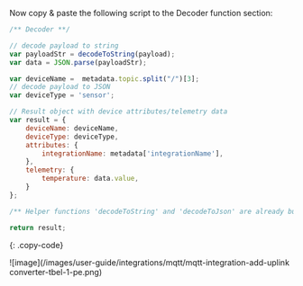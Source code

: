 Now copy & paste the following script to the Decoder function section:

```javascript
/** Decoder **/

// decode payload to string
var payloadStr = decodeToString(payload);
var data = JSON.parse(payloadStr);

var deviceName =  metadata.topic.split("/")[3];
// decode payload to JSON
var deviceType = 'sensor';

// Result object with device attributes/telemetry data
var result = {
    deviceName: deviceName,
    deviceType: deviceType,
    attributes: {
        integrationName: metadata['integrationName'],
    },
    telemetry: {
        temperature: data.value,
    }
};

/** Helper functions 'decodeToString' and 'decodeToJson' are already built-in **/

return result;
``` 
{: .copy-code}

![image](/images/user-guide/integrations/mqtt/mqtt-integration-add-uplink converter-tbel-1-pe.png)
